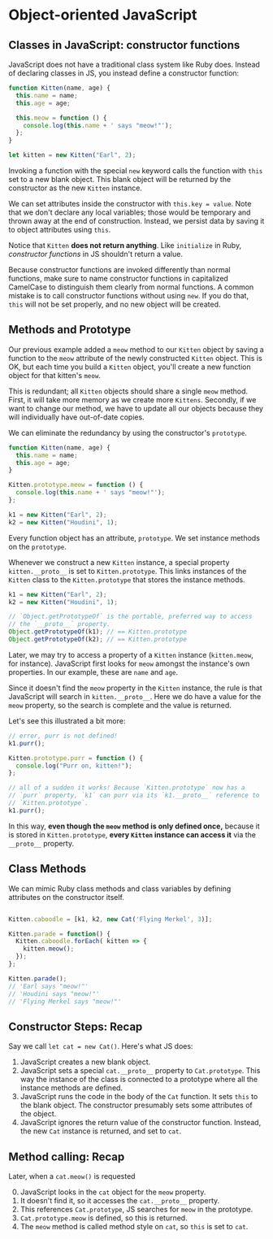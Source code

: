 # Object-oriented JavaScript

## Classes in JavaScript: constructor functions

JavaScript does not have a traditional class system like Ruby
does. Instead of declaring classes in JS, you instead define a
constructor function:

```javascript
function Kitten(name, age) {
  this.name = name;
  this.age = age;

  this.meow = function () {
    console.log(this.name + ' says "meow!"');
  };
}

let kitten = new Kitten("Earl", 2);
```

Invoking a function with the special `new` keyword calls the function
with `this` set to a new blank object. This blank object will be
returned by the constructor as the new `Kitten` instance.

We can set attributes inside the constructor with `this.key =
value`. Note that we don't declare any local variables; those
would be temporary and thrown away at the end of construction. Instead,
we persist data by saving it to object attributes using `this`.

Notice that `Kitten` **does not return anything**. Like `initialize`
in Ruby, *constructor functions* in JS shouldn't return a
value.

Because constructor functions are invoked differently than normal
functions, make sure to name constructor functions in capitalized CamelCase to distinguish them clearly from normal functions. A common mistake is to call constructor functions without using `new`. If you do that, `this` will not be set properly, and no new object will be created.

## Methods and Prototype

Our previous example added a `meow` method to our `Kitten` object by
saving a function to the `meow` attribute of the newly constructed
`Kitten` object. This is OK, but each time you build a `Kitten`
object, you'll create a new function object for that kitten's `meow`.

This is redundant; all `Kitten` objects should share a single
`meow` method. First, it will take more memory as we
create more `Kittens`. Secondly, if we want to change our method, we have to update all our objects because they will individually have out-of-date copies.

We can eliminate the redundancy by using the constructor's `prototype`.

```javascript
function Kitten(name, age) {
  this.name = name;
  this.age = age;
}

Kitten.prototype.meow = function () {
  console.log(this.name + ' says "meow!"');
};

k1 = new Kitten("Earl", 2);
k2 = new Kitten("Houdini", 1);
```

Every function object has an attribute, `prototype`. We set instance
methods on the `prototype`.

Whenever we construct a new `Kitten` instance, a special property
`kitten.__proto__` is set to `Kitten.prototype`. This links instances
of the `Kitten` class to the `Kitten.prototype` that stores the
instance methods.

```javascript
k1 = new Kitten("Earl", 2);
k2 = new Kitten("Houdini", 1);

// `Object.getPrototypeOf` is the portable, preferred way to access
// the `__proto__` property.
Object.getPrototypeOf(k1); // == Kitten.prototype
Object.getPrototypeOf(k2); // == Kitten.prototype
```

Later, we may try to access a property of a `Kitten` instance
(`kitten.meow`, for instance). JavaScript first looks for `meow`
amongst the instance's own properties. In our example, these are
`name` and `age`.

Since it doesn't find the `meow` property in the `Kitten` instance,
the rule is that JavaScript will search in `kitten.__proto__`. Here we
do have a value for the `meow` property, so the search is complete and
the value is returned.

Let's see this illustrated a bit more:

```javascript
// error, purr is not defined!
k1.purr();

Kitten.prototype.purr = function () {
  console.log("Purr on, kitten!");
};

// all of a sudden it works! Because `Kitten.prototype` now has a
// `purr` property, `k1` can purr via its `k1.__proto__` reference to
// `Kitten.prototype`.
k1.purr();
```

In this way, **even though the `meow` method is only defined once,**
because it is stored in `Kitten.prototype`, **every `Kitten` instance
can access it** via the `__proto__` property.

## Class Methods

We can mimic Ruby class methods and class variables by defining attributes on the constructor itself.

```javascript

Kitten.caboodle = [k1, k2, new Cat('Flying Merkel', 3)];

Kitten.parade = function() {
  Kitten.caboodle.forEach( kitten => {
    kitten.meow();
  });
}; 

Kitten.parade();
// 'Earl says "meow!"'
// 'Houdini says "meow!"'
// 'Flying Merkel says "meow!"'
```

## Constructor Steps: Recap

Say we call `let cat = new Cat()`. Here's what JS does:

1. JavaScript creates a new blank object.
2. JavaScript sets a special `cat.__proto__` property to
   `Cat.prototype`. This way the instance of the class is connected to
   a prototype where all the instance methods are defined.
4. JavaScript runs the code in the body of the `Cat` function. It sets
   `this` to the blank object. The constructor presumably sets some
   attributes of the object.
6. JavaScript ignores the return value of the constructor function.
   Instead, the new `Cat` instance is returned, and set to `cat`.

## Method calling: Recap

Later, when a `cat.meow()` is requested

0. JavaScript looks in the `cat` object for the `meow` property.
0. It doesn't find it, so it accesses the `cat.__proto__` property.
0. This references `Cat.prototype`, JS searches for `meow` in the
   prototype.
0. `Cat.prototype.meow` is defined, so this is returned.
0. The `meow` method is called method style on `cat`, so `this` is set
   to `cat`.
